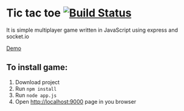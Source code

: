 # Tic tac toe [![Build Status](https://travis-ci.org/ButuzGOL/tictactoe.png?branch=master)](https://travis-ci.org/ButuzGOL/tictactoe)

It is simple multiplayer game written in JavaScript using express and socket.io

[Demo](http://butuzgol-tictactoe.herokuapp.com/)

## To install game:

1. Download project
2. Run `npm install`
3. Run `node app.js`
4. Open [http://localhost:9000](http://localhost:9000) page in you browser
